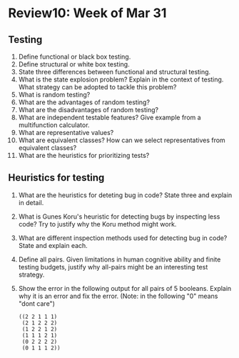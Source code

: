 # Review10: Week of Mar 31

## Testing
1. Define functional or black box testing.
2. Define structural or white box testing.
3. State three differences between functional and structural testing.
4. What is the state explosion problem? Explain in the context of testing. What strategy can be adopted to tackle this problem?
5. What is random testing?
6. What are the advantages of random testing?
7. What are the disadvantages of random testing?
8. What are independent testable features? Give example from a multifunction calculator.
9. What are representative values? 
10. What are equivalent classes? How can we select representatives from equivalent classes? 
11. What are the heuristics for prioritizing tests?

## Heuristics for testing
1. What are the heuristics for deteting bug in code? State three and explain in detail.
2. What is Gunes Koru's heuristic for detecting bugs by inspecting less code? Try to justify why the Koru method might work.
3. What are different inspection methods used for detecting bug in code? State and explain each.
5. Define all pairs. Given limitations in human cognitive ability and finite testing budgets, justify why all-pairs might be an interesting test strategy.
6. Show the error in the following output for all pairs of 5 booleans. Explain why it is an error and fix the error. (Note: in the following "0" means "dont care")

    ````
    ((2 2 1 1 1)
     (2 1 2 2 2)
     (1 2 2 1 2) 
     (1 1 1 2 1)
     (0 2 2 2 2)
     (0 1 1 1 2))
    ````